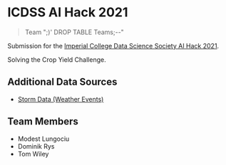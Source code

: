 # ICDSS AI Hack 2021

> Team ";)' DROP TABLE Teams;--"

Submission for the [Imperial College Data Science Society AI Hack 2021](2021.aihack.org).

Solving the Crop Yield Challenge.

## Additional Data Sources

- [Storm Data (Weather Events)](https://www.ncdc.noaa.gov/stormevents/ftp.jsp)

## Team Members

- Modest Lungociu
- Dominik Rys
- Tom Wiley
